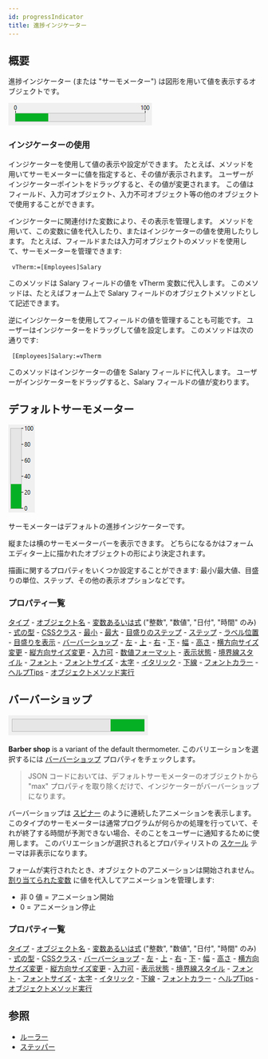 ```yaml
---
id: progressIndicator
title: 進捗インジケーター
---
```


## 概要

進捗インジケーター (または "サーモメーター") は図形を用いて値を表示するオブジェクトです。

![](assets/en/FormObjects/progress1.png)

### インジケーターの使用

インジケーターを使用して値の表示や設定ができます。 たとえば、メソッドを用いてサーモメーターに値を指定すると、その値が表示されます。 ユーザーがインジケーターポイントをドラッグすると、その値が変更されます。 この値はフィールド、入力可オブジェクト、入力不可オブジェクト等の他のオブジェクトで使用することができます。

インジケーターに関連付けた変数により、その表示を管理します。 メソッドを用いて、この変数に値を代入したり、またはインジケーターの値を使用したりします。 たとえば、フィールドまたは入力可オブジェクトのメソッドを使用して、サーモメーターを管理できます:

```4d
 vTherm:=[Employees]Salary
```

このメソッドは Salary フィールドの値を vTherm 変数に代入します。 このメソッドは、たとえばフォーム上で Salary フィールドのオブジェクトメソッドとして記述できます。

逆にインジケーターを使用してフィールドの値を管理することも可能です。 ユーザーはインジケーターをドラッグして値を設定します。 このメソッドは次の通りです:

```4d
 [Employees]Salary:=vTherm
```

このメソッドはインジケーターの値を Salary フィールドに代入します。 ユーザーがインジケーターをドラッグすると、Salary フィールドの値が変わります。


## デフォルトサーモメーター

![](assets/en/FormObjects/indicator_progressBar.png)

サーモメーターはデフォルトの進捗インジケーターです。

縦または横のサーモメーターバーを表示できます。 どちらになるかはフォームエディター上に描かれたオブジェクトの形により決定されます。

描画に関するプロパティをいくつか設定することができます: 最小/最大値、目盛りの単位、ステップ、その他の表示オプションなどです。

### プロパティ一覧
[タイプ](properties_Object.md#タイプ) - [オブジェクト名](properties_Object.md#オブジェクト名) - [変数あるいは式](properties_Object.md#変数あるいは式) ("整数", "数値", "日付", "時間" のみ) - [式の型](properties_Object.md#式の型) - [CSSクラス](properties_Object.md#CSSクラス) - [最小](properties_Scale.md#最小) - [最大](properties_Scale.md#最大) - [目盛りのステップ](properties_Scale.md#目盛りのステップ) - [ステップ](properties_Scale.md#ステップ) - [ラベル位置](properties_Scale.md#ラベル位置) - [目盛りを表示](properties_Scale.md#目盛りを表示) - [バーバーショップ](properties_Scale.md#バーバーショップ) - [左](properties_CoordinatesAndSizing.md#左) - [上](properties_CoordinatesAndSizing.md#上) - [右](properties_CoordinatesAndSizing.md#右) - [下](properties_CoordinatesAndSizing.md#下) - [幅](properties_CoordinatesAndSizing.md#幅) - [高さ](properties_CoordinatesAndSizing.md#高さ) - [横方向サイズ変更](properties_ResizingOptions.md#横方向サイズ変更) - [縦方向サイズ変更](properties_ResizingOptions.md#縦方向サイズ変更) - [入力可](properties_Entry.md#入力可) - [数値フォーマット](properties_Display.md#数値フォーマット) - [表示状態](properties_Display.md#表示状態) - [境界線スタイル](properties_BackgroundAndBorder.md#境界線スタイル) - [フォント](properties_Text.md#フォント) - [フォントサイズ](properties_Text.md#フォントサイズ) - [太字](properties_Text.md#太字) - [イタリック](properties_Text.md#イタリック) - [下線](properties_Text.md#下線) - [フォントカラー](properties_Text.md#フォントカラー) - [ヘルプTips](properties_Help.md#ヘルプTips) - [オブジェクトメソッド実行](properties_Action.md#オブジェクトメソッド実行)


## バーバーショップ

![](assets/en/FormObjects/indicator.gif)

**Barber shop** is a variant of the default thermometer. このバリエーションを選択するには [バーバーショップ](properties_Scale.md#バーバーショップ) プロパティをチェックします。
> JSON コードにおいては、デフォルトサーモメーターのオブジェクトから "max" プロパティを取り除くだけで、インジケーターがバーバーショップになります。

バーバーショップは [スピナー](spinner.md) のように連続したアニメーションを表示します。 このタイプのサーモメーターは通常プログラムが何らかの処理を行っていて、それが終了する時間が予測できない場合、そのことをユーザーに通知するために使用します。 このバリエーションが選択されるとプロパティリストの [スケール](properties_Scale.md) テーマは非表示になります。

フォームが実行されたとき、オブジェクトのアニメーションは開始されません。 [割り当てられた変数](properties_Object.md#変数あるいは式) に値を代入してアニメーションを管理します:

* 非 0 値 = アニメーション開始
* 0 = アニメーション停止


### プロパティ一覧
[タイプ](properties_Object.md#タイプ) - [オブジェクト名](properties_Object.md#オブジェクト名) - [変数あるいは式](properties_Object.md#変数あるいは式) ("整数", "数値", "日付", "時間" のみ) - [式の型](properties_Object.md#式の型) - [CSSクラス](properties_Object.md#CSSクラス) - [バーバーショップ](properties_Scale.md#バーバーショップ) - [左](properties_CoordinatesAndSizing.md#左) - [上](properties_CoordinatesAndSizing.md#上) - [右](properties_CoordinatesAndSizing.md#右) - [下](properties_CoordinatesAndSizing.md#下) - [幅](properties_CoordinatesAndSizing.md#幅) - [高さ](properties_CoordinatesAndSizing.md#高さ) - [横方向サイズ変更](properties_ResizingOptions.md#横方向サイズ変更) - [縦方向サイズ変更](properties_ResizingOptions.md#縦方向サイズ変更) - [入力可](properties_Entry.md#入力可) - [表示状態](properties_Display.md#表示状態) - [境界線スタイル](properties_BackgroundAndBorder.md#境界線スタイル) - [フォント](properties_Text.md#フォント) - [フォントサイズ](properties_Text.md#フォントサイズ) - [太字](properties_Text.md#太字) - [イタリック](properties_Text.md#イタリック) - [下線](properties_Text.md#下線) - [フォントカラー](properties_Text.md#フォントカラー) - [ヘルプTips](properties_Help.md#ヘルプTips) - [オブジェクトメソッド実行](properties_Action.md#オブジェクトメソッド実行)


## 参照
- [ルーラー](ruler.md)
- [ステッパー](stepper.md)